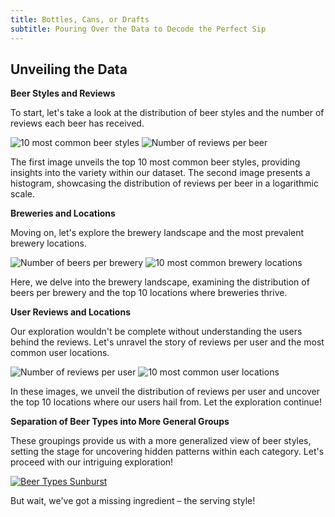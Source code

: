 ```yaml
---
title: Bottles, Cans, or Drafts
subtitle: Pouring Over the Data to Decode the Perfect Sip
---
```


## Unveiling the Data
<b> Beer Styles and Reviews </b>

To start, let's take a look at the distribution of beer styles and the number of reviews each beer has received.

![10 most common beer styles](/assets/img/beer_styles.png)
![Number of reviews per beer](/assets/img/reviews_per_beer.png)

The first image unveils the top 10 most common beer styles, providing insights into the variety within our dataset. The second image presents a histogram, showcasing the distribution of reviews per beer in a logarithmic scale.

<b> Breweries and Locations </b>

Moving on, let's explore the brewery landscape and the most prevalent brewery locations.

![Number of beers per brewery](/assets/img/beers_per_brewery.png)
![10 most common brewery locations](/assets/img/brewery_locations.png)

Here, we delve into the brewery landscape, examining the distribution of beers per brewery and the top 10 locations where breweries thrive.

<b> User Reviews and Locations </b>

Our exploration wouldn't be complete without understanding the users behind the reviews. Let's unravel the story of reviews per user and the most common user locations.

![Number of reviews per user](/assets/img/reviews_per_user.png)
![10 most common user locations](/assets/img/user_locations.png)

In these images, we unveil the distribution of reviews per user and uncover the top 10 locations where our users hail from. Let the exploration continue!


<b> Separation of Beer Types into More General Groups </b>

These groupings provide us with a more generalized view of beer styles, setting the stage for uncovering hidden patterns within each category. Let's proceed with our intriguing exploration!

[![Beer Types Sunburst](/assets/plots/sunburst.png)](/assets/plots/sunburst.html)

But wait, we've got a missing ingredient – the serving style!
